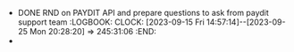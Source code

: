 - DONE RND on PAYDIT API and prepare questions to ask from paydit support team
  :LOGBOOK:
  CLOCK: [2023-09-15 Fri 14:57:14]--[2023-09-25 Mon 20:28:20] =>  245:31:06
  :END:
-